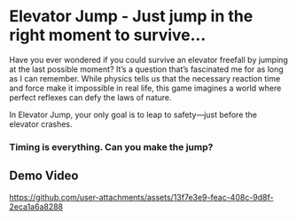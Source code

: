 # Elevator Jump - Just jump in the right moment to survive...
Have you ever wondered if you could survive an elevator freefall by jumping at the last possible moment?
It’s a question that’s fascinated me for as long as I can remember. 
While physics tells us that the necessary reaction time and force make it impossible in real life, this game imagines a world where perfect reflexes can defy the laws of nature. 

In Elevator Jump, your only goal is to leap to safety—just before the elevator crashes. 
### Timing is everything. Can you make the jump?

## Demo Video
https://github.com/user-attachments/assets/13f7e3e9-feac-408c-9d8f-2eca1a6a8288

